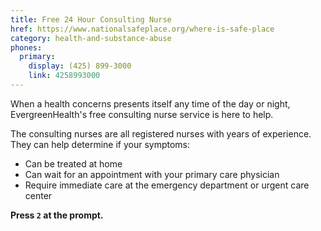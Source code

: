 ```yaml
---
title: Free 24 Hour Consulting Nurse
href: https://www.nationalsafeplace.org/where-is-safe-place
category: health-and-substance-abuse
phones:
  primary:
    display: (425) 899-3000
    link: 4258993000
---
```


When a health concerns presents itself any time of the day or night, EvergreenHealth's free consulting nurse service is here to help.

The consulting nurses are all registered nurses with years of experience.  They can help determine if your symptoms:

* Can be treated at home
* Can wait for an appointment with your primary care physician
* Require immediate care at the emergency department or urgent care center

**Press `2` at the prompt.**
